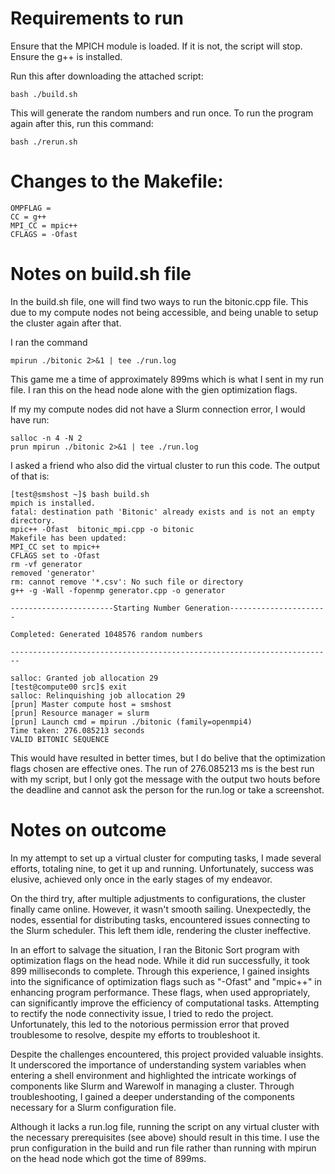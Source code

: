 # Requirements to run

Ensure that the MPICH module is loaded. If it is not, the script will stop.
Ensure the g++ is installed.

Run this after downloading the attached script:
```
bash ./build.sh
```
This will generate the random numbers and run once.
To run the program again after this, run this command:
```
bash ./rerun.sh
```

# Changes to the Makefile:

```
OMPFLAG = 
CC = g++
MPI_CC = mpic++
CFLAGS = -Ofast
```

# Notes on build.sh file

In the build.sh file, one will find two ways to run the bitonic.cpp file. This due to my compute nodes not being accessible, and being unable to setup the cluster again after that.

I ran the command
```
mpirun ./bitonic 2>&1 | tee ./run.log
```
This game me a time of approximately 899ms which is what I sent in my run file. I ran this on the head node alone with the gien optimization flags.

If my my compute nodes did not have  a Slurm connection error, I would have run:
```
salloc -n 4 -N 2 
prun mpirun ./bitonic 2>&1 | tee ./run.log
```
I asked a friend who also did the virtual cluster to run this code. The output of that is:
```
[test@smshost ~]$ bash build.sh 
mpich is installed.
fatal: destination path 'Bitonic' already exists and is not an empty directory.
mpic++ -Ofast  bitonic_mpi.cpp -o bitonic
Makefile has been updated:
MPI_CC set to mpic++
CFLAGS set to -Ofast
rm -vf generator
removed 'generator'
rm: cannot remove '*.csv': No such file or directory
g++ -g -Wall -fopenmp generator.cpp -o generator

-----------------------Starting Number Generation----------------------

Completed: Generated 1048576 random numbers

------------------------------------------------------------------------

salloc: Granted job allocation 29
[test@compute00 src]$ exit
salloc: Relinquishing job allocation 29
[prun] Master compute host = smshost
[prun] Resource manager = slurm
[prun] Launch cmd = mpirun ./bitonic (family=openmpi4)
Time taken: 276.085213 seconds
VALID BITONIC SEQUENCE
```

This would have resulted in better times, but I do belive that the optimization flags chosen are effective ones. The run of 276.085213 ms is the best run with my script, but I only got the message with the output two houts before the deadline and cannot ask the person for the run.log or take a screenshot.

# Notes on outcome

In my attempt to set up a virtual cluster for computing tasks, I made several efforts, totaling nine, to get it up and running. Unfortunately, success was elusive, achieved only once in the early stages of my endeavor.

On the third try, after multiple adjustments to configurations, the cluster finally came online. However, it wasn't smooth sailing. Unexpectedly, the nodes, essential for distributing tasks, encountered issues connecting to the Slurm scheduler. This left them idle, rendering the cluster ineffective.

In an effort to salvage the situation, I ran the Bitonic Sort program with optimization flags on the head node. While it did run successfully, it took 899 milliseconds to complete. Through this experience, I gained insights into the significance of optimization flags such as "-Ofast" and "mpic++" in enhancing program performance. These flags, when used appropriately, can significantly improve the efficiency of computational tasks.
Attempting to rectify the node connectivity issue, I tried to redo the project. Unfortunately, this led to the notorious permission error that proved troublesome to resolve, despite my efforts to troubleshoot it.

Despite the challenges encountered, this project provided valuable insights. It underscored the importance of understanding system variables when entering a shell environment and highlighted the intricate workings of components like Slurm and Warewolf in managing a cluster. Through troubleshooting, I gained a deeper understanding of the components necessary for a Slurm configuration file.

Although it lacks a run.log file, running the script on any virtual cluster with the necessary prerequisites (see above) should result in this time. I use the prun configuration in the build and run file rather than running with mpirun on the head node which got the time of 899ms.
